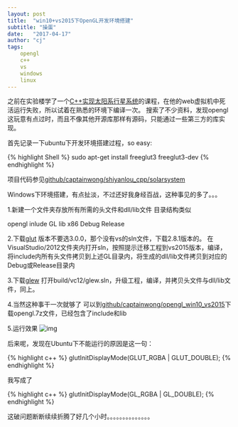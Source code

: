 ```yaml
---
layout: post
title:  "win10+vs2015下OpenGL开发环境搭建"
subtitle: "操蛋"
date:   "2017-04-17" 
author: "cj"
tags:
    opengl
    c++
    vs
    windows
    linux
---
```


之前在实验楼学了一个[C++实现太阳系行星系统](https://www.shiyanlou.com/courses/558)的课程，在他的web虚拟机中死活运行失败，所以试着在熟悉的环境下编译一次。
搜索了不少资料，发现opengl这玩意有点过时，而且不像其他开源库那样有源码，只能通过一些第三方的库实现。

首先记录一下ubuntu下开发环境搭建过程，so easy:

{% highlight Shell %}
sudo apt-get install freeglut3 freeglut3-dev
{% endhighlight %}

项目代码参见[github/captainwong/shiyanlou_cpp/solarsystem](https://github.com/captainwong/shiyanlou_cpp/tree/master/solarsystem)

Windows下环境搭建，有点扯淡，不过还好我身经百战，这种事见的多了。。。

1.新建一个文件夹存放所有所需的头文件和dll/lib文件
目录结构类似

opengl
    inlude
        GL
    lib
        x86
            Debug
            Release
        
2.下载[glut](http://freeglut.sourceforge.net/index.php#download)
版本不要选3.0.0，那个没有vs的sln文件，下载2.8.1版本的。
在VisualStudio/2012文件夹内打开sln，按照提示迁移工程到vs2015版本，编译，将include内所有头文件拷贝到上述GL目录内，将生成的dll/lib文件拷贝到对应的Debug或Release目录内

3.下载[glew](http://glew.sourceforge.net/)
打开build/vc12/glew.sln，升级工程，编译，并拷贝头文件与dll/lib文件，同上。

4.当然这种事干一次就够了
可以到[github/captainwong/opengl_win10_vs2015](https://github.com/captainwong/opengl_win10_vs2015)下载opengl.7z文件，已经包含了include和lib

5.运行效果
![img](http://115.231.175.17/img/solar_system.png)

后来呢，发现在Ubuntu下不能运行的原因是这一句：

{% highlight c++ %}
glutInitDisplayMode(GLUT_RGBA | GLUT_DOUBLE);
{% endhighlight %}

我写成了

{% highlight c++ %}
glutInitDisplayMode(GL_RGBA | GL_DOUBLE);
{% endhighlight %}

这破问题断断续续折腾了好几个小时。。。。。。。。。。。。。。

